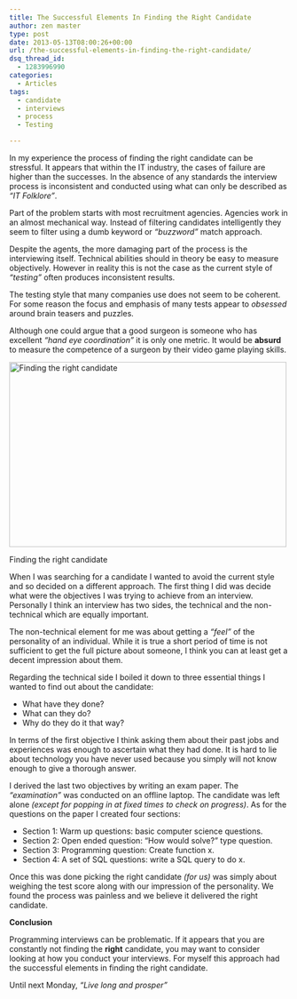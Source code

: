 ```yaml
---
title: The Successful Elements In Finding the Right Candidate
author: zen master
type: post
date: 2013-05-13T08:00:26+00:00
url: /the-successful-elements-in-finding-the-right-candidate/
dsq_thread_id:
  - 1283996990
categories:
  - Articles
tags:
  - candidate
  - interviews
  - process
  - Testing

---
```

In my experience the process of finding the right candidate can be stressful. It appears that within the IT industry, the cases of failure are higher than the successes. In the absence of any standards the interview process is inconsistent and conducted using what can only be described as _“IT Folklore”_.

Part of the problem starts with most recruitment agencies. Agencies work in an almost mechanical way. Instead of filtering candidates intelligently they seem to filter using a dumb keyword or _“buzzword”_ match approach.

Despite the agents, the more damaging part of the process is the interviewing itself. Technical abilities should in theory be easy to measure objectively. However in reality this is not the case as the current style of _&#8220;testing&#8221;_ often produces inconsistent results.

The testing style that many companies use does not seem to be coherent. For some reason the focus and emphasis of many tests appear to _obsessed_ around brain teasers and puzzles.

Although one could argue that a good surgeon is someone who has excellent _“hand eye coordination”_ it is only one metric. It would be **absurd** to measure the competence of a surgeon by their video game playing skills.

<div class="wp-caption aligncenter" style="width: 510px">
  <img alt="Finding the right candidate" src="http://i.imgur.com/1QOP1Aw.jpg" width="500" height="333" />
  
  <p class="wp-caption-text">
    Finding the right candidate
  </p>
</div>

When I was searching for a candidate I wanted to avoid the current style and so decided on a different approach. The first thing I did was decide what were the objectives I was trying to achieve from an interview. Personally I think an interview has two sides, the technical and the non-technical which are equally important.

The non-technical element for me was about getting a _“feel”_ of the personality of an individual. While it is true a short period of time is not sufficient to get the full picture about someone, I think you can at least get a decent impression about them.

Regarding the technical side I boiled it down to three essential things I wanted to find out about the candidate:

  * What have they done?
  * What can they do?
  * Why do they do it that way?

In terms of the first objective I think asking them about their past jobs and experiences was enough to ascertain what they had done. It is hard to lie about technology you have never used because you simply will not know enough to give a thorough answer.

I derived the last two objectives by writing an exam paper. The _“examination”_ was conducted on an offline laptop. The candidate was left alone _(except for popping in at fixed times to check on progress)_. As for the questions on the paper I created four sections:

  * Section 1: Warm up questions: basic computer science questions.
  * Section 2: Open ended question: “How would solve?” type question.
  * Section 3: Programming question: Create function x.
  * Section 4: A set of SQL questions: write a SQL query to do x.

Once this was done picking the right candidate _(for us)_ was simply about weighing the test score along with our impression of the personality. We found the process was painless and we believe it delivered the right candidate.
  
**Conclusion**

Programming interviews can be problematic. If it appears that you are constantly not finding the **right** candidate, you may want to consider looking at how you conduct your interviews. For myself this approach had the successful elements in finding the right candidate.

Until next Monday, _“Live long and prosper”_
